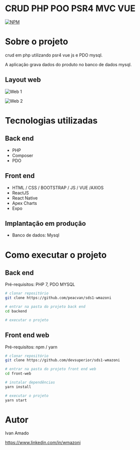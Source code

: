 # CRUD PHP POO PSR4 MVC VUE 
[![NPM](https://img.shields.io/npm/l/react)](https://github.com/devsuperior/sds1-wmazoni/blob/master/LICENSE) 

# Sobre o projeto
crud em php utilizando psr4  vue js e PDO  mysql.

A aplicação grava dados do produto no banco de dados mysql.


## Layout web
![Web 1](https://github.com/peacevan/assets/blob/main/editar.PNG)

![Web 2](https://github.com/peacevan/assets/blob/main/remover.PNG)


# Tecnologias utilizadas
## Back end
- PHP
- Composer
- PDO
## Front end
- HTML / CSS / BOOTSTRAP / JS / VUE /AXIOS
- ReactJS
- React Native
- Apex Charts
- Expo
## Implantação em produção

- Banco de dados: Mysql

# Como executar o projeto

## Back end
Pré-requisitos: PHP 7, PDO MYSQL

```bash
# clonar repositório
git clone https://github.com/peacvan/sds1-wmazoni

# entrar na pasta do projeto back end
cd backend

# executar o projeto

```

## Front end web
Pré-requisitos: npm / yarn

```bash
# clonar repositório
git clone https://github.com/devsuperior/sds1-wmazoni

# entrar na pasta do projeto front end web
cd front-web

# instalar dependências
yarn install

# executar o projeto
yarn start
```

# Autor

Ivan Amado

https://www.linkedin.com/in/wmazoni


